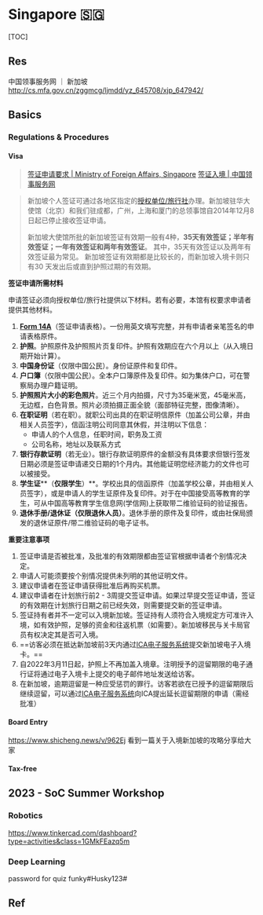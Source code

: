 # Singapore 🇸‍🇬

[TOC]



## Res
中国领事服务网 ｜ 新加坡 http://cs.mfa.gov.cn/zggmcg/ljmdd/yz_645708/xjp_647942/




## Basics
### Regulations & Procedures
#### Visa
> [签证申请要求 | Ministry of Foreign Affairs, Singapore](https://www.mfa.gov.sg/Overseas-Mission/Beijing/CN/Beijing-CN/Consular-Services/Visa-Information/Visa-Application-Requirements)
> [签证入境 | 中国领事服务网](http://cs.mfa.gov.cn/zggmcg/ljmdd/yz_645708/xjp_647942/rjjl_647952/)

> 新加坡个人签证可通过各地区指定的[授权单位/旅行社](https://www.mfa.gov.sg/-/media/Images/MFA/OverseasMission/China/List-of-Authorised-Visa-Agencies-in-China.ashx)办理。新加坡驻华大使馆（北京）和我们驻成都，广州，上海和厦门的总领事馆自2014年12月8日起已停止接收签证申请。
> 
> 新加坡大使馆所批的新加坡签证有效期一般有4种，**35天有效签证；半年有效签证；一年有效签证和两年有效签证**。 其中，35天有效签证以及两年有效签证最为常见。 新加坡签证有效期都是比较长的，而新加坡入境卡则只有30 天发出后或直到护照过期的有效期。


**签证申请所需材料**

申请签证必须向授权单位/旅行社提供以下材料。若有必要，本馆有权要求申请者提供其他材料。

1.  [**Form 14A**](https://www.ica.gov.sg/docs/default-source/ica/forms/form14a.pdf)（签证申请表格）。一份用英文填写完整，并有申请者亲笔签名的申请表格原件。
2.  **护照**。护照原件及护照照片页复印件。护照有效期应在六个月以上（从入境日期开始计算）。
3.  **中国身份证**（仅限中国公民）。身份证原件和复印件。
4.  **户口簿**（仅限中国公民）。全本户口簿原件及复印件。如为集体户口，可在警察局办理户籍证明。
5.  **护照照片大小的彩色照片**。近三个月内拍摄，尺寸为35毫米宽，45毫米高，无边框，白色背景。照片必须拍摄正面全貌（面部特征完整，图像清晰）。
6.  **在职证明**（若在职）。就职公司出具的在职证明信原件（加盖公司公章，并由相关人员签字），信函注明公司同意其休假，并注明以下信息：
    -   申请人的个人信息，任职时间，职务及工资
    -   公司名称，地址以及联系方式
7.  **银行存款证明**（若无业）。银行存款证明原件的金额没有具体要求但银行签发日期必须是签证申请递交日期的1个月内。其他能证明您经济能力的文件也可以被接受。
8.  **学生证****（**仅限学生**）**。学校出具的信函原件（加盖学校公章，并由相关人员签字），或是申请人的学生证原件及复印件。对于在中国接受高等教育的学生，可从中国高等教育学生信息网(学信网)上获取带二维验证码的验证报告。
9.  **退休****手册****/****退休证****（**仅限退休人员**）**。退休手册的原件及复印件，或由社保局颁发的退休证原件/带二维验证码的电子证书。


**重要注意事项**
1.  签证申请是否被批准，及批准的有效期限都由签证官根据申请者个别情况决定。
2.  申请人可能须要按个别情况提供未列明的其他证明文件。
3.  建议申请者在签证申请获得批准后再购买机票。
4.  建议申请者在计划旅行前2 - 3周提交签证申请。如果过早提交签证申请，签证的有效期在计划旅行日期之前已经失效，则需要提交新的签证申请。
5.  签证持有者并不一定可以入境新加坡。签证持有人须符合入境规定方可准许入境，如有效护照，足够的资金和往返机票（如需要）。新加坡移民与关卡局官员有权决定其是否可入境。
6.  ==访客必须在抵达新加坡前3天内通过[ICA电子服务系统](https://eservices.ica.gov.sg/sgarrivalcard/)提交新加坡电子入境卡。==
7.  自2022年3月11日起，护照上不再加盖入境章。注明授予的逗留期限的电子通行证将通过电子入境卡上提交的电子邮件地址发送给访客。
8.  在新加坡，逾期逗留是一种应受惩罚的罪行。访客若欲在已授予的逗留期限后继续逗留，可以通过[ICA电子服务系统](https://eservices.ica.gov.sg/esvclandingpage/extend)向ICA提出延长逗留期限的申请（需经批准）


#### Board Entry
https://www.shicheng.news/v/962Ej 看到一篇关于入境新加坡的攻略分享给大家


#### Tax-free



## 2023 - SoC Summer Workshop
### Robotics
https://www.tinkercad.com/dashboard?type=activities&class=1GMkFEazq5m


### Deep Learning
password for quiz
funky#Husky123#



## Ref

